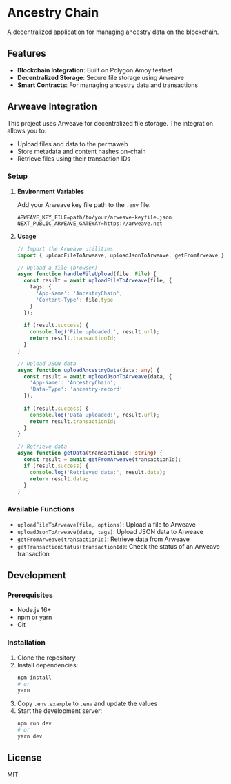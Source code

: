 # Ancestry Chain

A decentralized application for managing ancestry data on the blockchain.

## Features

- **Blockchain Integration**: Built on Polygon Amoy testnet
- **Decentralized Storage**: Secure file storage using Arweave
- **Smart Contracts**: For managing ancestry data and transactions

## Arweave Integration

This project uses Arweave for decentralized file storage. The integration allows you to:

- Upload files and data to the permaweb
- Store metadata and content hashes on-chain
- Retrieve files using their transaction IDs

### Setup

1. **Environment Variables**

   Add your Arweave key file path to the `.env` file:
   ```
   ARWEAVE_KEY_FILE=path/to/your/arweave-keyfile.json
   NEXT_PUBLIC_ARWEAVE_GATEWAY=https://arweave.net
   ```

2. **Usage**

   ```typescript
   // Import the Arweave utilities
   import { uploadFileToArweave, uploadJsonToArweave, getFromArweave } from '@/lib/arweave-upload';
   
   // Upload a file (browser)
   async function handleFileUpload(file: File) {
     const result = await uploadFileToArweave(file, {
       tags: {
         'App-Name': 'AncestryChain',
         'Content-Type': file.type
       }
     });
     
     if (result.success) {
       console.log('File uploaded:', result.url);
       return result.transactionId;
     }
   }
   
   // Upload JSON data
   async function uploadAncestryData(data: any) {
     const result = await uploadJsonToArweave(data, {
       'App-Name': 'AncestryChain',
       'Data-Type': 'ancestry-record'
     });
     
     if (result.success) {
       console.log('Data uploaded:', result.url);
       return result.transactionId;
     }
   }
   
   // Retrieve data
   async function getData(transactionId: string) {
     const result = await getFromArweave(transactionId);
     if (result.success) {
       console.log('Retrieved data:', result.data);
       return result.data;
     }
   }
   ```

### Available Functions

- `uploadFileToArweave(file, options)`: Upload a file to Arweave
- `uploadJsonToArweave(data, tags)`: Upload JSON data to Arweave
- `getFromArweave(transactionId)`: Retrieve data from Arweave
- `getTransactionStatus(transactionId)`: Check the status of an Arweave transaction

## Development

### Prerequisites

- Node.js 16+
- npm or yarn
- Git

### Installation

1. Clone the repository
2. Install dependencies:
   ```bash
   npm install
   # or
   yarn
   ```
3. Copy `.env.example` to `.env` and update the values
4. Start the development server:
   ```bash
   npm run dev
   # or
   yarn dev
   ```

## License

MIT
